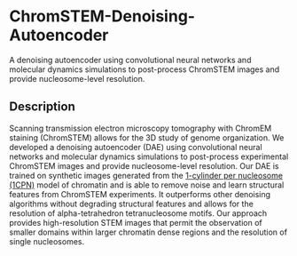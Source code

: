 # ChromSTEM-Denoising-Autoencoder
A denoising autoencoder using convolutional neural networks and molecular dynamics simulations to post-process ChromSTEM images and provide nucleosome-level resolution.

## Description
Scanning transmission electron microscopy tomography with ChromEM staining (ChromSTEM) allows for the 3D study of genome organization. We developed a denoising autoencoder (DAE) using convolutional neural networks and molecular dynamics simulations to post-process experimental ChromSTEM images and provide nucleosome-level resolution. Our DAE is trained on synthetic images generated from the [1-cylinder per nucleosome (1CPN)](https://github.com/lequieu/1cpn-model) model of chromatin and is able to remove noise and learn structural features from ChromSTEM experiments. It outperforms other denoising algorithms without degrading structural features and allows for the resolution of alpha-tetrahedron tetranucleosome motifs. Our approach provides high-resolution STEM images that permit the observation of smaller domains within larger chromatin dense regions and the resolution of single nucleosomes.
